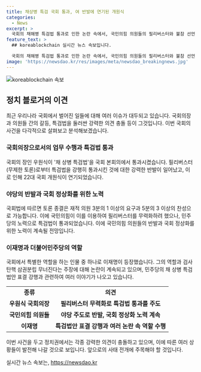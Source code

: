 ```yaml
---
title: 채상병 특검 국회 통과, 여 반발에 연기된 개원식
categories:
  - News
excerpt: >
  국회의 채해병 특검법 통과로 인한 논란 속에서, 국민의힘 의원들의 필리버스터와 불참 선언으로 22대 국회 개원식이 연기됐다. 국회는 특검법을 재석 190명 중 찬성 189명으로 통과시켰지만, 국민의힘이 이를 반대하며 야당 주도 표결에 퇴장하는 사태가 벌어졌다. 필리버스터가 국회의장에 의해 중단될 수 있었던 것과 관련해 논란이 빚어졌다. 또한, 국민의힘은 개원식 불참 선언을 통해 민주당과 국회의장에 대한 비판을 강하게 퍼뜨렸으며, 대통령의 개원식 참석을 요청하지 않을 것을 밝혔다.
feature_text: >
  ## koreablockchain 실시간 뉴스 속보입니다.

  국회의 채해병 특검법 통과로 인한 논란 속에서, 국민의힘 의원들의 필리버스터와 불참 선언으로 22대 국회 개원식이 연기됐다. 국회는 특검법을 재석 190명 중 찬성 189명으로 통과시켰지만, 국민의힘이 이를 반대하며 야당 주도 표결에 퇴장하는 사태가 벌어졌다. 필리버스터가 국회의장에 의해 중단될 수 있었던 것과 관련해 논란이 빚어졌다. 또한, 국민의힘은 개원식 불참 선언을 통해 민주당과 국회의장에 대한 비판을 강하게 퍼뜨렸으며, 대통령의 개원식 참석을 요청하지 않을 것을 밝혔다.
image: 'https://newsdao.kr/res/images/meta/newsdao_breakingnews.jpg'
---
```


<p><img src="https://newsdao.kr/res/images/meta/newsdao_breakingnews.jpg" alt="koreablockchain 속보" /></p>

<h2 data-ke-size="size26">정치 블로거의 이견</h2>

<p data-ke-size="size16">최근 우리나라 국회에서 벌어진 일들에 대해 여러 이슈가 대두되고 있습니다. 국회의장과 의원들 간의 갈등, 특검법을 둘러싼 강력한 의견 충돌 등이 그것입니다. 이번 국회의 사건을 다각적으로 살펴보고 분석해보겠습니다.</p>

<h3 data-ke-size="size24">국회의장으로서의 업무 수행과 특검법 통과</h3>

<p data-ke-size="size16">국회의 장인 우원식이 '채 상병 특검법'을 국회 본회의에서 통과시켰습니다. 필리버스터(무제한 토론)로부터 특검법을 강행히 통과시킨 것에 대한 강력한 반발이 일어났고, 이로 인해 22대 국회 개원식이 연기되었습니다.</p>

<h3 data-ke-size="size24">야당의 반발과 국회 정상화를 위한 노력</h3>

<p data-ke-size="size16">국회법에 따르면 토론 종결은 재적 의원 3분의 1 이상의 요구과 5분의 3 이상의 찬성으로 가능합니다. 이에 국민의힘이 이를 이용하여 필리버스터를 무력화하려 했으나, 민주당의 노력으로 특검법이 통과되었습니다. 이에 국민의힘 의원들의 반발과 국회 정상화를 위한 노력이 계속될 전망입니다.</p>

<h3 data-ke-size="size24">이재명과 더불어민주당의 역할</h3>

<p data-ke-size="size16">국회에서 특별한 역할을 하는 인물 중 하나로 이재명이 등장했습니다. 그의 역할과 검사 탄핵 삼권분립 무너진다는 주장에 대해 논란이 계속되고 있으며, 민주당의 채 상병 특검법안 표결 강행과 관련하여 여러 이야기가 나오고 있습니다.</p>

<table>
    <tr>
        <td style="text-align: center; height: 17px;"><b>종류</b></td>
        <td style="text-align: center; height: 17px;"><b>의견</b></td>
    </tr>
    <tr>
        <td style="text-align: center; height: 17px;"><b>우원식 국회의장</b></td>
        <td style="text-align: center; height: 17px;"><b>필리버스터 무력화로 특검법 통과를 주도</b></td>
    </tr>
    <tr>
        <td style="text-align: center; height: 17px;"><b>국민의힘 의원들</b></td>
        <td style="text-align: center; height: 17px;"><b>야당 주도로 반발, 국회 정상화 노력 계속</b></td>
    </tr>
    <tr>
        <td style="text-align: center; height: 17px;"><b>이재명</b></td>
        <td style="text-align: center; height: 17px;"><b>특검법안 표결 강행과 여러 논란 속 역할 수행</b></td>
    </tr>
</table>

<p data-ke-size="size16">이번 사건을 두고 정치권에서는 각종 강력한 의견이 충돌하고 있으며, 이에 따른 여러 상황들이 발전해 나갈 것으로 보입니다. 앞으로의 사태 전개에 주목해야 할 것입니다.</p>
실시간 뉴스 속보는, <a href="https://newsdao.kr" rel="dofollow">https://newsdao.kr</a>


